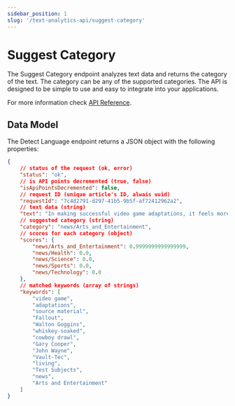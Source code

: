 ```yaml
---
sidebar_position: 1
slug: '/text-analytics-api/suggest-category'
---
```


# Suggest Category

The Suggest Category endpoint analyzes text data and returns the category of the text. The category can be any of the supported categories. The API is designed to be simple to use and easy to integrate into your applications.

For more information check [API Reference](/api-reference/suggest-category).

## Data Model

The Detect Language endpoint returns a JSON object with the following properties:
```json
{
	// status of the request (ok, error)
	"status": "ok",
	// is API points decremented (true, false)
	"isApiPointsDecremented": false,
	// request ID (unique article's ID, alwais uuid)
	"requestId": "7c4d2791-d297-41b5-9b5f-af72412962a2",
	// text data (string)
	"text": "In making successful video game adaptations, it feels more important to strike the right tone rather than follow the source material to the letter. “Tone” in Fallout is Walton Goggins’ whiskey-soaked cowboy drawl ripped straight from the age of Gary Cooper and John Wayne extolling the virtues of bucolic Vault-Tec living with a sign that says “Test Subjects” just a touch off-screen.",
	// suggested category (string)
	"category": "news/Arts_and_Entertainment",
    // scores for each category (object)
    "scores": {
        "news/Arts_and_Entertainment": 0.9999999999999999,
        "news/Health": 0.0,
        "news/Science": 0.0,
        "news/Sports": 0.0,
        "news/Technology": 0.0
    },
    // matched keywords (array of strings)
    "keywords": [
        "video game",
        "adaptations",
        "source material",
        "Fallout",
        "Walton Goggins",
        "whiskey-soaked",
        "cowboy drawl",
        "Gary Cooper",
        "John Wayne",
        "Vault-Tec",
        "living",
        "Test Subjects",
        "news",
        "Arts and Entertainment"
    ]
}
```
